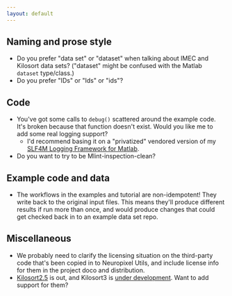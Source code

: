 ```yaml
---
layout: default
---
```


## Naming and prose style

* Do you prefer "data set" or "dataset" when talking about IMEC and Kilosort data sets? ("dataset" might be confused with the Matlab `dataset` type/class.)
* Do you prefer "IDs" or "Ids" or "ids"?

## Code

* You've got some calls to `debug()` scattered around the example code. It's broken because that function doesn't exist. Would you like me to add some real logging support?
  * I'd recommend basing it on a "privatized" vendored version of my [SLF4M Logging Framework for Matlab](https://slf4m.janklab.net).
* Do you want to try to be Mlint-inspection-clean?

## Example code and data

* The workflows in the examples and tutorial are non-idempotent! They write back to the original input files. This means they'll produce different results if run more than once, and would produce changes that could get checked back in to an example data set repo.

## Miscellaneous

* We probably need to clarify the licensing situation on the third-party code that's been copied in to Neuropixel Utils, and include license info for them in the project doco and distribution.
* [Kilosort2.5](https://github.com/MouseLand/Kilosort/releases/tag/v2.5) is out, and Kilosort3 is [under development](https://github.com/MouseLand/Kilosort). Want to add support for them?
